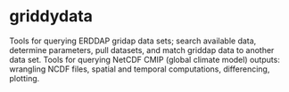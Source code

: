 # griddydata
Tools for querying ERDDAP gridap data sets; search available data, determine parameters, pull datasets, and match griddap data to another data set. Tools for querying NetCDF CMIP (global climate model) outputs: wrangling NCDF files, spatial and temporal computations, differencing, plotting.
